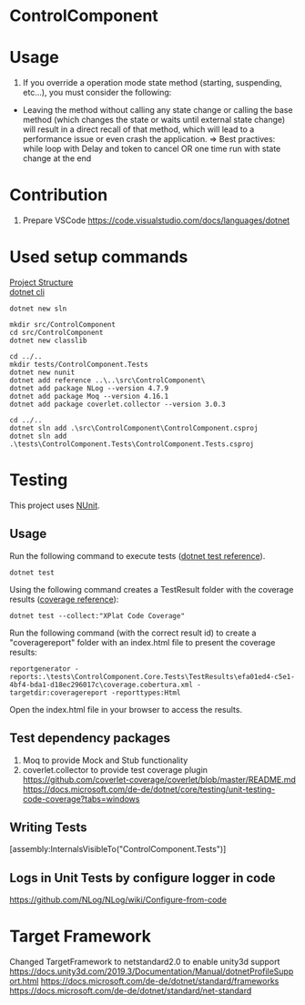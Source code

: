 # ControlComponent

# Usage
1. If you override a operation mode state method (starting, suspending, etc...), you must consider the following:
-   Leaving the method without calling any state change or calling the base method (which changes the state or waits until external state change) will result in a direct recall of that method, which will lead to a performance issue or even crash the application.
=> Best practives: while loop with Delay and token to cancel OR one time run with state change at the end

# Contribution
1. Prepare VSCode https://code.visualstudio.com/docs/languages/dotnet

# Used setup commands
[Project Structure](https://docs.microsoft.com/de-de/dotnet/core/porting/project-structure)  
[dotnet cli](https://docs.microsoft.com/de-de/dotnet/core/tools/dotnet-new)
```
dotnet new sln

mkdir src/ControlComponent
cd src/ControlComponent
dotnet new classlib

cd ../..
mkdir tests/ControlComponent.Tests
dotnet new nunit
dotnet add reference ..\..\src\ControlComponent\
dotnet add package NLog --version 4.7.9
dotnet add package Moq --version 4.16.1
dotnet add package coverlet.collector --version 3.0.3

cd ../..
dotnet sln add .\src\ControlComponent\ControlComponent.csproj
dotnet sln add .\tests\ControlComponent.Tests\ControlComponent.Tests.csproj
```

# Testing
This project uses [NUnit](https://nunit.org/).

## Usage
Run the following command to execute tests ([dotnet test reference](https://docs.microsoft.com/de-de/dotnet/core/tools/dotnet-test)).
```
dotnet test
```

Using the following command creates a TestResult folder with the coverage results ([coverage reference](https://docs.microsoft.com/de-de/dotnet/core/testing/unit-testing-code-coverage?tabs=windows#integrate-with-net-test)):  
```
dotnet test --collect:"XPlat Code Coverage"
```

Run the following command (with the correct result id) to create a "coveragereport" folder with an index.html file to present the coverage results:
```
reportgenerator -reports:.\tests\ControlComponent.Core.Tests\TestResults\efa01ed4-c5e1-4bf4-bda1-d18ec296017c\coverage.cobertura.xml -targetdir:coveragereport -reporttypes:Html
```

Open the index.html file in your browser to access the results.

## Test dependency packages
1. Moq to provide Mock and Stub functionality
2. coverlet.collector to provide test coverage plugin
https://github.com/coverlet-coverage/coverlet/blob/master/README.md
https://docs.microsoft.com/de-de/dotnet/core/testing/unit-testing-code-coverage?tabs=windows

## Writing Tests
[assembly:InternalsVisibleTo("ControlComponent.Tests")]

## Logs in Unit Tests by configure logger in code
https://github.com/NLog/NLog/wiki/Configure-from-code

# Target Framework
Changed TargetFramework to netstandard2.0 to enable unity3d support
https://docs.unity3d.com/2019.3/Documentation/Manual/dotnetProfileSupport.html
https://docs.microsoft.com/de-de/dotnet/standard/frameworks
https://docs.microsoft.com/de-de/dotnet/standard/net-standard


